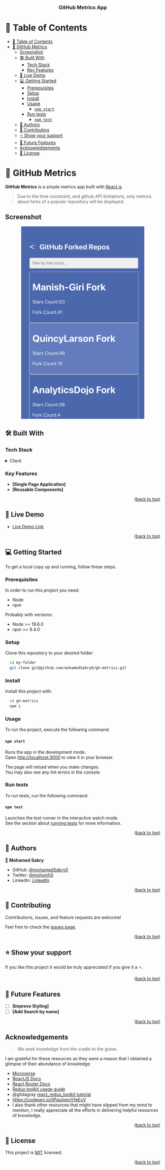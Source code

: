 <a name="readme-top"></a>

<div align="center">
  <!-- <img src="./app_screenshot.png" alt="logo" width="140"  height="auto" />
  <br/> -->

  <h3><b>GitHub Metrics App</b></h3>

</div>

# 📗 Table of Contents

- [📗 Table of Contents](#-table-of-contents)
- [📖 GitHub Metrics ](#-github-metrics-)
  - [Screenshot ](#screenshot-)
  - [🛠 Built With ](#-built-with-)
    - [Tech Stack ](#tech-stack-)
    - [Key Features ](#key-features-)
  - [🚀 Live Demo ](#-live-demo-)
  - [💻 Getting Started ](#-getting-started-)
    - [Prerequisites](#prerequisites)
    - [Setup](#setup)
    - [Install](#install)
    - [Usage](#usage)
      - [`npm start`](#npm-start)
    - [Run tests](#run-tests)
      - [`npm test`](#npm-test)
  - [👥 Authors ](#-authors-)
  - [🤝 Contributing ](#-contributing-)
  - [⭐️ Show your support ](#️-show-your-support-)
  - [🔭 Future Features ](#-future-features-)
  - [Acknowledgements ](#acknowledgements-)
  - [📝 License ](#-license-)

# 📖 GitHub Metrics <a name="about-project"></a>

**GitHub Metrics** is a simple metrics app built with <a href="https://reactjs.org/">React.js</a>

> Due to the time constraint, and github API limitations, only metrics about forks of a popular repository will be displayed.

## Screenshot <a name="screenshot"></a>

<div align='center'>
  <img src="./public/screenshot.png" alt="logo" width="400"  height="auto" />
    <br/>
</div>

## 🛠 Built With <a name="built-with"></a>

### Tech Stack <a name="tech-stack"></a>

<details>
  <summary>Client</summary>
  <ul>
    <li><a href="https://reactjs.org/">React.js</a></li>
  </ul>
</details>

<!-- Features -->

### Key Features <a name="key-features"></a>

- **[Single Page Application]**
- **[Reusable Components]**

<p align="right">(<a href="#readme-top">back to top</a>)</p>

<!-- LIVE DEMO -->

## 🚀 Live Demo <a name="live-demo"></a>

- [Live Demo Link](https://gh-metrics.onrender.com)

<p align="right">(<a href="#readme-top">back to top</a>)</p>

<!-- GETTING STARTED -->

## 💻 Getting Started <a name="getting-started"></a>

To get a local copy up and running, follow these steps.

### Prerequisites

In order to run this project you need:

- Node
- npm

Probably with versions:

- Node >= 19.6.0
- npm >= 9.4.0

### Setup

Clone this repository to your desired folder:

```sh
  cd my-folder
  git clone git@github.com:mohamedSabry0/gh-metrics.git
```

### Install

Install this project with:

```sh
  cd gh-metrics
  npm i
```

### Usage

To run the project, execute the following command:

#### `npm start`

Runs the app in the development mode.\
Open [http://localhost:3000](http://localhost:3000) to view it in your browser.

The page will reload when you make changes.\
You may also see any lint errors in the console.

### Run tests

To run tests, run the following command:

#### `npm test`

Launches the test runner in the interactive watch mode.\
See the section about [running tests](https://facebook.github.io/create-react-app/docs/running-tests) for more information.

<p align="right">(<a href="#readme-top">back to top</a>)</p>

<!-- AUTHORS -->

## 👥 Authors <a name="authors"></a>

👤 **Mohamed Sabry**

- GitHub: [@mohamedSabry0](https://github.com/mohamedSabry0)
- Twitter: [@mohsmh0](https://twitter.com/mohsmh0)
- LinkedIn: [LinkedIn](https://www.linkedin.com/in/mohamed-sabry0/)

<p align="right">(<a href="#readme-top">back to top</a>)</p>

<!-- CONTRIBUTING -->

## 🤝 Contributing <a name="contributing"></a>

Contributions, issues, and feature requests are welcome!

Feel free to check the [issues page](https://github.com/mohamedSabry0/gh-metrics/issues).

<p align="right">(<a href="#readme-top">back to top</a>)</p>

<!-- SUPPORT -->

## ⭐️ Show your support <a name="support"></a>

If you like this project it would be truly appreciated if you give it a ⭐️.

<p align="right">(<a href="#readme-top">back to top</a>)</p>

## 🔭 Future Features <a name="future-features"></a>

- [ ] **[Improve Styling]**
- [ ] **[Add Search by name]**

<p align="right">(<a href="#readme-top">back to top</a>)</p>

## Acknowledgements <a name="acknowledgements"></a>

> We seek knowledge from the cradle to the grave.

I am grateful for these resources as they were a reason that I obtained a glimpse of their abundance of knowledge:

- [Microverse](https://www.microverse.org/)
- [ReactJS Docs](https://reactjs.org/docs)
- [React Router Docs](https://reactrouter.com/en/main)
- [Redux toolkit usage guide](https://redux-toolkit.js.org/usage/usage-guide)
- @gitdagray [react_redux_toolkit tutorial](https://www.youtube.com/watch?v=93CR_yURoII)
- https://codepen.io/ilPas/pen/jYeEyV
- I also thank other resources that might have slipped from my mind to mention, I really appreciate all the efforts in delivering helpful resources of knowledge.

<p align="right">(<a href="#readme-top">back to top</a>)</p>

<!-- LICENSE -->

## 📝 License <a name="license"></a>

This project is [MIT](./MIT.md) licensed.

<p align="right">(<a href="#readme-top">back to top</a>)</p>
